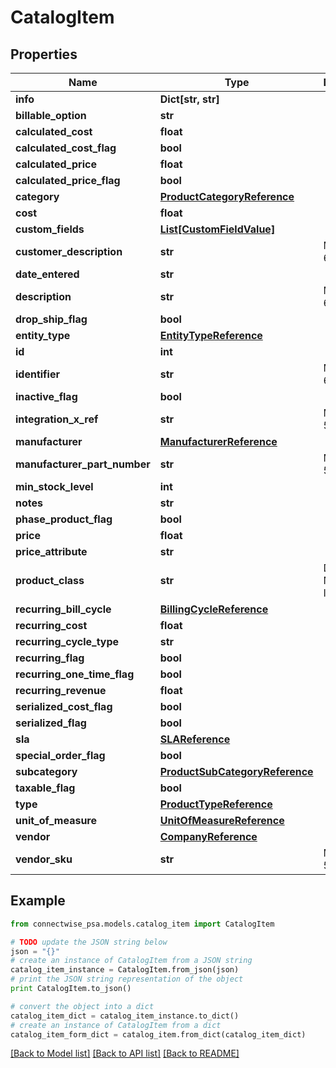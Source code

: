 # CatalogItem


## Properties
Name | Type | Description | Notes
------------ | ------------- | ------------- | -------------
**info** | **Dict[str, str]** |  | [optional] 
**billable_option** | **str** |  | [optional] 
**calculated_cost** | **float** |  | [optional] 
**calculated_cost_flag** | **bool** |  | [optional] 
**calculated_price** | **float** |  | [optional] 
**calculated_price_flag** | **bool** |  | [optional] 
**category** | [**ProductCategoryReference**](ProductCategoryReference.md) |  | [optional] 
**cost** | **float** |  | [optional] 
**custom_fields** | [**List[CustomFieldValue]**](CustomFieldValue.md) |  | [optional] 
**customer_description** | **str** |  Max length: 6000; | 
**date_entered** | **str** |  | [optional] 
**description** | **str** |  Max length: 60; | 
**drop_ship_flag** | **bool** |  | [optional] 
**entity_type** | [**EntityTypeReference**](EntityTypeReference.md) |  | [optional] 
**id** | **int** |  | [optional] 
**identifier** | **str** |  Max length: 60; | 
**inactive_flag** | **bool** |  | [optional] 
**integration_x_ref** | **str** |  Max length: 50; | [optional] 
**manufacturer** | [**ManufacturerReference**](ManufacturerReference.md) |  | [optional] 
**manufacturer_part_number** | **str** |  Max length: 50; | [optional] 
**min_stock_level** | **int** |  | [optional] 
**notes** | **str** |  | [optional] 
**phase_product_flag** | **bool** |  | [optional] 
**price** | **float** |  | [optional] 
**price_attribute** | **str** |  | [optional] 
**product_class** | **str** | Defaults to Non-Inventory. | [optional] 
**recurring_bill_cycle** | [**BillingCycleReference**](BillingCycleReference.md) |  | [optional] 
**recurring_cost** | **float** |  | [optional] 
**recurring_cycle_type** | **str** |  | [optional] 
**recurring_flag** | **bool** |  | [optional] 
**recurring_one_time_flag** | **bool** |  | [optional] 
**recurring_revenue** | **float** |  | [optional] 
**serialized_cost_flag** | **bool** |  | [optional] 
**serialized_flag** | **bool** |  | [optional] 
**sla** | [**SLAReference**](SLAReference.md) |  | [optional] 
**special_order_flag** | **bool** |  | [optional] 
**subcategory** | [**ProductSubCategoryReference**](ProductSubCategoryReference.md) |  | [optional] 
**taxable_flag** | **bool** |  | [optional] 
**type** | [**ProductTypeReference**](ProductTypeReference.md) |  | [optional] 
**unit_of_measure** | [**UnitOfMeasureReference**](UnitOfMeasureReference.md) |  | [optional] 
**vendor** | [**CompanyReference**](CompanyReference.md) |  | [optional] 
**vendor_sku** | **str** |  Max length: 50; | [optional] 

## Example

```python
from connectwise_psa.models.catalog_item import CatalogItem

# TODO update the JSON string below
json = "{}"
# create an instance of CatalogItem from a JSON string
catalog_item_instance = CatalogItem.from_json(json)
# print the JSON string representation of the object
print CatalogItem.to_json()

# convert the object into a dict
catalog_item_dict = catalog_item_instance.to_dict()
# create an instance of CatalogItem from a dict
catalog_item_form_dict = catalog_item.from_dict(catalog_item_dict)
```
[[Back to Model list]](../README.md#documentation-for-models) [[Back to API list]](../README.md#documentation-for-api-endpoints) [[Back to README]](../README.md)


